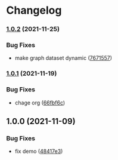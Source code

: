 # Changelog

### [1.0.2](https://www.github.com/kissmybutton/motorcortex-cv/compare/v1.0.1...v1.0.2) (2021-11-25)


### Bug Fixes

* make graph dataset dynamic ([7671557](https://www.github.com/kissmybutton/motorcortex-cv/commit/7671557fd5ffa930600accbd023a7eb7029046be))

### [1.0.1](https://www.github.com/kissmybutton/motorcortex-cv/compare/v1.0.0...v1.0.1) (2021-11-19)


### Bug Fixes

* chage org ([66fbf6c](https://www.github.com/kissmybutton/motorcortex-cv/commit/66fbf6c14de3395618bc6d98199188755d2cf2ab))

## 1.0.0 (2021-11-09)


### Bug Fixes

* fix demo ([48417e3](https://www.github.com/kissmybutton/motorcortex-cv/commit/48417e307f0db9db27ef7da41e9779f5b59e1268))
